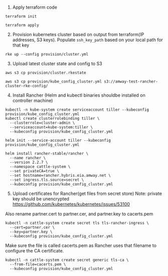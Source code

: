 1. Apply terraform code

```
terraform init

terraform apply
```

2. Provision kubernetes cluster based on output from terraform(IP addresses, S3 keys). Populate ```ssh_key_path``` based on your local path for that key 

```
rke up --config provision/cluster.yml
```

3. Upload latest cluster state and config to S3
```
aws s3 cp provision/cluster.rkestate

aws s3 cp provision/kube_config_cluster.yml s3://amway-test-rancher-cluster-rke-config/
```
4. Install Rancher (Helm and kubectl binaries shouldbe installed on controller machine)

```
kubectl -n kube-system create serviceaccount tiller --kubeconfig provision/kube_config_cluster.yml
kubectl create clusterrolebinding tiller \
  --clusterrole=cluster-admin \
  --serviceaccount=kube-system:tiller \
  --kubeconfig provision/kube_config_cluster.yml

helm init --service-account tiller --kubeconfig provision/kube_config_cluster.yml

helm install rancher-stable/rancher \
  --name rancher \
  --version 2.2.7 \
  --namespace cattle-system \
  --set privateCA=true \
  --set hostname=rancher.hybris.eia.amway.net \
  --set ingress.tls.source=secret \
  --kubeconfig provision/kube_config_cluster.yml
```
5. Upload certificates for Rancher(get files from secret store)
Note: private key should be unencrypted https://github.com/kubernetes/kubernetes/issues/53100

Also rename partner.cert to partner.cer, and partner.key to cacerts.pem

```
kubectl -n cattle-system create secret tls tls-rancher-ingress \
  --cert=partner.cer \
  --key=partner.key \
  --kubeconfig provision/kube_config_cluster.yml
```
Make sure the file is called cacerts.pem as Rancher uses that filename to configure the CA certificate.
```
kubectl -n cattle-system create secret generic tls-ca \
  --from-file=cacerts.pem \
  --kubeconfig provision/kube_config_cluster.yml
```
